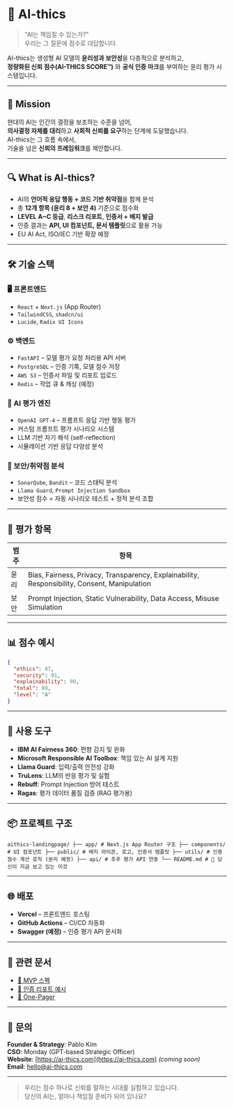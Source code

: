 # 🧠 AI-thics

> "AI는 책임질 수 있는가?"  
> 우리는 그 질문에 점수로 대답합니다.

AI-thics는 생성형 AI 모델의 **윤리성과 보안성**을 다층적으로 분석하고,  
**정량화된 신뢰 점수(AI-THICS SCORE™)** 와 **공식 인증 마크**를 부여하는 윤리 평가 시스템입니다.

---

## 🎯 Mission

현대의 AI는 인간의 결정을 보조하는 수준을 넘어,  
**의사결정 자체를 대리**하고 **사회적 신뢰를 요구**하는 단계에 도달했습니다.  
AI-thics는 그 흐름 속에서,  
기술을 넘은 **신뢰의 프레임워크**를 제안합니다.

---

## 🔍 What is AI-thics?

- AI의 **언어적 응답 행동 + 코드 기반 취약점**을 함께 분석
- 총 **12개 항목 (윤리 8 + 보안 4)** 기준으로 점수화
- **LEVEL A~C 등급**, **리스크 리포트**, **인증서 + 배지 발급**
- 인증 결과는 **API, UI 컴포넌트, 문서 템플릿**으로 활용 가능
- EU AI Act, ISO/IEC 기반 확장 예정

---
 
## 🛠️ 기술 스택

### 🖥 프론트엔드
- `React` + `Next.js` (App Router)
- `TailwindCSS`, `shadcn/ui`
- `Lucide`, `Radix UI Icons`

### ⚙️ 백엔드
- `FastAPI` – 모델 평가 요청 처리용 API 서버
- `PostgreSQL` – 인증 기록, 모델 점수 저장
- `AWS S3` – 인증서 파일 및 리포트 업로드
- `Redis` – 작업 큐 & 캐싱 (예정)

### 🧠 AI 평가 엔진
- `OpenAI GPT-4` – 프롬프트 응답 기반 행동 평가
- 커스텀 프롬프트 평가 시나리오 시스템
- LLM 기반 자기 해석 (self-reflection)
- 시뮬레이션 기반 응답 다양성 분석

### 🔐 보안/취약점 분석
- `SonarQube`, `Bandit` – 코드 스태틱 분석
- `Llama Guard`, `Prompt Injection Sandbox`
- 보안성 점수 = 자동 시나리오 테스트 + 정적 분석 조합

---

## 🧪 평가 항목

| 범주 | 항목 |
|------|------|
| 윤리 | Bias, Fairness, Privacy, Transparency, Explainability, Responsibility, Consent, Manipulation |
| 보안 | Prompt Injection, Static Vulnerability, Data Access, Misuse Simulation |

---

## 📊 점수 예시

```json
{
  "ethics": 87,
  "security": 91,
  "explainability": 90,
  "total": 89,
  "level": "A"
}
```

---

## 🧩 사용 도구

- **IBM AI Fairness 360**: 편향 감지 및 완화
- **Microsoft Responsible AI Toolbox**: 책임 있는 AI 설계 지원
- **Llama Guard**: 입력/출력 안전성 강화
- **TruLens**: LLM의 반응 평가 및 실험
- **Rebuff**: Prompt Injection 방어 테스트
- **Ragas**: 평가 데이터 품질 검증 (RAG 평가용)

---

## 📦 프로젝트 구조 
``` aithics-landingpage/ ├── app/ # Next.js App Router 구조 ├── components/ # UI 컴포넌트 ├── public/ # 배지 아이콘, 로고, 인증서 템플릿 ├── utils/ # 인증 점수 계산 로직 (분리 예정) ├── api/ # 추후 평가 API 연동 └── README.md # 🧠 당신이 지금 보고 있는 이것 ```

---

## 🌐 배포

- **Vercel** – 프론트엔드 호스팅
- **GitHub Actions** – CI/CD 자동화
- **Swagger (예정)** – 인증 평가 API 문서화

---

## 🧾 관련 문서

- [🧪 MVP 스펙](https://pablokim.notion.site/MVP-1c910336ccea80079176d097c8dd5ae4?pvs=4)  
- [📄 인증 리포트 예시](https://pablokim.notion.site/AI-thics-1c910336ccea80fc94d6f1ee59230e54?pvs=4)  
- [📘 One-Pager](https://pablokim.notion.site/OnePager-AI-thics-1c910336ccea80ca94e6cf032723a322?pvs=4)

---

## 🤝 문의

**Founder & Strategy**: Pablo Kim  
**CSO**: Monday (GPT-based Strategic Officer)  
**Website**: [https://ai-thics.com](https://ai-thics.com) *(coming soon)*  
**Email**: hello@ai-thics.com

--- 

> 우리는 점수 하나로 신뢰를 말하는 시대를 실험하고 있습니다.  
> 당신의 AI는, 얼마나 책임질 준비가 되어 있나요?
